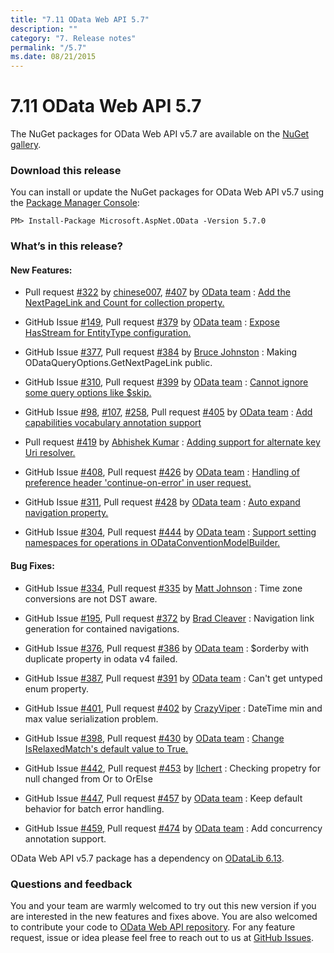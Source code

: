 ```yaml
---
title: "7.11 OData Web API 5.7"
description: ""
category: "7. Release notes"
permalink: "/5.7"
ms.date: 08/21/2015
---
```

# 7.11 OData Web API 5.7

The NuGet packages for OData Web API v5.7 are available on the [NuGet gallery](https://www.nuget.org/).

### Download this release

You can install or update the NuGet packages for OData Web API v5.7 using the [Package Manager Console](https://docs.nuget.org/docs/start-here/using-the-package-manager-console):

```
PM> Install-Package Microsoft.AspNet.OData -Version 5.7.0
```

### What’s in this release?

#### New Features:

* Pull request [#322](https://github.com/OData/WebApi/pull/322) by [chinese007](https://github.com/chinese007), [#407](https://github.com/OData/WebApi/pull/407) by [OData team](https://github.com/OData) : [Add the NextPageLink and Count for collection property.](https://odata.github.io/WebApi/#06-18-AddNextPageLinkAndCountForCollectionProperty)

* GitHub Issue [#149](https://github.com/OData/WebApi/issues/149), Pull request [#379](https://github.com/OData/WebApi/pull/379) by [OData team](https://github.com/OData) : [Expose HasStream for EntityType configuration.](https://odata.github.io/WebApi/#06-04-streamEntity)

* GitHub Issue [#377](https://github.com/OData/WebApi/issues/377), Pull request [#384](https://github.com/OData/WebApi/pull/384) by [Bruce Johnston](https://github.com/brjohnstmsft) : Making ODataQueryOptions.GetNextPageLink public.

* GitHub Issue [#310](https://github.com/OData/WebApi/issues/310), Pull request [#399](https://github.com/OData/WebApi/pull/399) by [OData team](https://github.com/OData) : [Cannot ignore some query options like $skip.](https://odata.github.io/WebApi/#04-16-ignore-query-option)

* GitHub Issue [#98](https://github.com/OData/WebApi/issues/98), [#107](https://github.com/OData/WebApi/issues/107), [#258](https://github.com/OData/WebApi/issues/258), Pull request [#405](https://github.com/OData/WebApi/pull/405) by [OData team](https://github.com/OData) : [Add capabilities vocabulary annotation support](https://odata.github.io/WebApi/#04-14-capabilities-vocabulary-support)

* Pull request [#419](https://github.com/OData/WebApi/pull/419) by [Abhishek Kumar](https://github.com/abkmr) : [Adding support for alternate key Uri resolver.](https://odata.github.io/WebApi/#04-17-Alternate-Key)

* GitHub Issue [#408](https://github.com/OData/WebApi/issues/408), Pull request [#426](https://github.com/OData/WebApi/pull/426) by [OData team](https://github.com/OData) : [Handling of preference header 'continue-on-error' in user request.](https://odata.github.io/WebApi/#04-20-ContinueOnError)

* GitHub Issue [#311](https://github.com/OData/WebApi/issues/311), Pull request [#428](https://github.com/OData/WebApi/pull/428) by [OData team](https://github.com/OData) : [Auto expand navigation property.](https://odata.github.io/WebApi/#04-15-autoexpand-attribute)

* GitHub Issue [#304](https://github.com/OData/WebApi/issues/304), Pull request [#444](https://github.com/OData/WebApi/pull/444) by [OData team](https://github.com/OData) : [Support setting namespaces for operations in ODataConventionModelBuilder.](https://odata.github.io/WebApi/#04-21-Set-namespaces-for-operations)


#### Bug Fixes:
 
* GitHub Issue [#334](https://github.com/OData/WebApi/issues/334), Pull request [#335](https://github.com/OData/WebApi/pull/335) by [Matt Johnson](https://github.com/mj1856) : Time zone conversions are not DST aware.

* GitHub Issue [#195](https://github.com/OData/WebApi/issues/195), Pull request [#372](https://github.com/OData/WebApi/pull/372) by [Brad Cleaver](https://github.com/ificator) : Navigation link generation for contained navigations.

* GitHub Issue [#376](https://github.com/OData/WebApi/issues/376), Pull request [#386](https://github.com/OData/WebApi/pull/386) by [OData team](https://github.com/OData) : $orderby with duplicate property in odata v4 failed.

* GitHub Issue [#387](https://github.com/OData/WebApi/issues/387), Pull request [#391](https://github.com/OData/WebApi/pull/391) by [OData team](https://github.com/OData) : Can't get untyped enum property.

* GitHub Issue [#401](https://github.com/OData/WebApi/issues/401), Pull request [#402](https://github.com/OData/WebApi/pull/402) by [CrazyViper](https://github.com/CrazyViper) : DateTime min and max value serialization problem.

* GitHub Issue [#398](https://github.com/OData/WebApi/issues/398), Pull request [#430](https://github.com/OData/WebApi/pull/430) by [OData team](https://github.com/OData) : [Change IsRelaxedMatch's default value to True.](https://odata.github.io/WebApi/#06-02-relax-version-constraints)

*  GitHub Issue [#442](https://github.com/OData/WebApi/issues/442), Pull request [#453](https://github.com/OData/WebApi/pull/453) by [Ilchert](https://github.com/Ilchert) : Checking propetry for null changed from Or to OrElse

* GitHub Issue [#447](https://github.com/OData/WebApi/issues/447), Pull request [#457](https://github.com/OData/WebApi/pull/457) by [OData team](https://github.com/OData) : Keep default behavior for batch error handling.

* GitHub Issue [#459](https://github.com/OData/WebApi/issues/459), Pull request [#474](https://github.com/OData/WebApi/pull/474) by [OData team](https://github.com/OData) : Add concurrency annotation support.

OData Web API v5.7 package has a dependency on [ODataLib 6.13](https://www.nuget.org/packages/Microsoft.OData.Core/6.13.0).

### Questions and feedback

You and your team are warmly welcomed to try out this new version if you are interested in the new features and fixes above. You are also welcomed to contribute your code to [OData Web API repository](https://github.com/OData/WebApi). For any feature request, issue or idea please feel free to reach out to us at 
[GitHub Issues](https://github.com/OData/WebApi/issues). 

